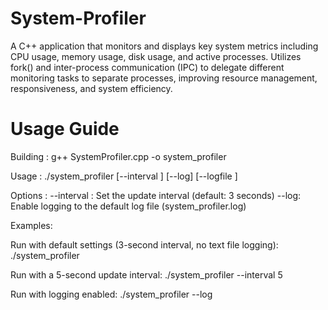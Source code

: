 # System-Profiler
A C++ application that monitors and displays key system metrics including CPU usage, memory usage, disk usage, and active processes. Utilizes fork() and inter-process communication (IPC) to delegate different monitoring tasks to separate processes, improving resource management, responsiveness, and system efficiency.

# Usage Guide
Building :
g++ SystemProfiler.cpp -o system_profiler

Usage :
./system_profiler [--interval <seconds>] [--log] [--logfile <path>]

Options :
--interval <seconds>: Set the update interval (default: 3 seconds)
--log: Enable logging to the default log file (system_profiler.log)

Examples:

Run with default settings (3-second interval, no text file logging):
./system_profiler

Run with a 5-second update interval:
./system_profiler --interval 5

Run with logging enabled:
./system_profiler --log
